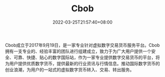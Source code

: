 ﻿---
weight: 
title: "Cbob"
description: "Cbob成立于2017年9月19日，是一…"
date: 2022-03-25T21:57:40+08:00
lastmod: 2022-03-25T16:45:40+08:00
draft: false
authors: ["Metabd"]
featuredImage: "cbob.webp"
link: ""
tags: ["交易所","Cbob"]
categories: ["navigation"]
navigation: ["交易所"]
lightgallery: true
toc: true
pinned: false
recommend: false
recommend1: false
---
Cbob成立于2017年9月19日，是一家专业针对虚拟数字交易货币服务平台。Cbob拥有一支专业的、经验丰富的团队进行组建成立，致力于为广大用户提供一个安全、可靠、快捷、贴心的数字国际站，作为一家专业提供数字交易货币的平台，将为用户提供优质数字货币，提供最新的行业资讯与行情信息。推动国际数字货币的创业浪潮，为用户的一站式的虚拟数字货币转入、交易、转出服务。
